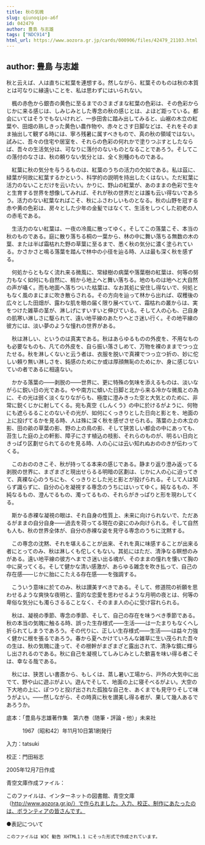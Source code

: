 ```yaml
---
title: 秋の気魄
slug: qiunoqipo-a6f
id: 042479
author: 豊島 与志雄
tags: ["NDC914"]
html_url: https://www.aozora.gr.jp/cards/000906/files/42479_21103.html
---
```


## author: 豊島 与志雄

秋と云えば、人は直ちに紅葉を連想する。然しながら、紅葉そのものは秋の本質とは可なりに縁遠いことを、私は思わずにはいられない。

　楓の赤色から銀杏の黄色に至るまでのさまざまな紅葉の色彩は、その色彩からじかに来る感じは、しみじみとした専念の秋の感じとは、よほど距っている。都会にいてはそうでもないけれど、一歩田舎に踏み出してみると、山裾の木立の紅葉や、田畑の熟しきった黄色い農作物や、赤々とさす日脚などは、それをそのまま抽出して観ずる時には、寧ろ残暑に属すべきもので、真の秋の領域ではない。試みに、吾々の住宅や居室を、それらの色彩の何れかで塗りつぶすとしたならば、吾々の生活気分は、可なりに落付のないものとなることであろう。そしてこの落付のなさは、秋の頼りない気分とは、全く別種のものである。

　紅葉に秋の気分を与うるものは、紅葉のうちの活力の欠如である。私は茲に、緑葉が何故に紅葉するかという、科学的の説明を持出したくはない。ただ紅葉に活力のないことだけを云いたい。かりに、野山の紅葉が、あのままの色彩で生々と生育する世界を想像してみれば、それが秋の世界だとは誰も云い得ないであろう。活力のない紅葉なればこそ、秋にふさわしいものとなる。秋の山野を冠する赤や黄の色彩は、房々とした少年の金髪ではなくて、生活をしつくした初老の人の赤毛である。

　生活力のない紅葉は、一夜の冷風に散ってゆく。そしてこの落葉こそ、本当の秋のものである。庭に散り落ちる桐の一葉から、林の中に舞い落ちる無数の木の葉、または半ば霜枯れた野の草葉に至るまで、悉く秋の気分に濃く塗られている。かさかさと鳴る落葉を踏んで林中の小径を辿る時、人は最も深く秋を感ずる。

　何処からともなく流れ来る微風に、常緑樹の病葉や落葉樹の紅葉は、何等の努力もなく如何にも自然に、梢から地上へと舞い落ちる。地のものは地へと大自然の声が囁く。而も地面へ落ちついた枯葉は、なお其処に安住し得ないで、何処ともなく風のまにまに吹き散らされる。その方向を辿って林から出れば、収穫後の広々とした田畑が、露わな肌を眼の届く限り展べていて、霜枯れの叢からは、実をつけた雑草の茎が、淋しげにすいすいと伸びている。そして人の心も、己自身の肌寒い淋しさに駆られて、遠い地平線のあたりへとさ迷い行く。その地平線の彼方には、淡い夢のような憧れの世界がある。

　秋は淋しい、というのは真実である。秋はあらゆるものの外皮を、不用なものも必要なものも、凡ての外皮を、自ら振い落さしめて、万物を裸のままでつっ立たせる。秋を淋しくないと云う者は、衣服を脱いで真裸でつっ立つ折の、妙に佗しい頼り無い淋しさを、鈍感のためにか或は厚顔無恥のためにか、身に感じないていの者であるに相違ない。

　かかる落葉の――剥脱の――世界に、更に特殊の気味を添えるものは、淡いながらに鋭い日の光である。やや南方に傾いた日脚と北から来る冷かな微風との為に、その光は弱く淡くなりながらも、極度に澄みきった空と大気とのために、非常に鋭くじかに射してくる。宛も真空《しんくう》の中に於けるがように、何物にも遮らるることのないその光が、如何にくっきりとした日向と影とを、地面の上に投げてるかを見る時、人は殊に深く秋を感ぜさせられる。落葉の上の木立の影、田の畝の草葉の影、野の上の鳥の影、そして狭苦しい都会の中にあっても、苔生した庭の上の軒影、障子にさす植込の枝影、それらのものが、明るい日向ときっぱり区劃せられてるのを見る時、人の心には云い知れぬおののきが伝わってくる。

　このおののきこそ、秋が持ってる本来の感じである。静まり返り澄み返ってる剥脱の世界に、まざまざと現出せらるる明暗の区劃は、じかに人の心に迫ってきて、真裸な心のうちにも、くっきりとした光と影とが投げられる。そして人は知らず識らずに、自分の心を凝視する専念のうちにはいってゆく。純なるもの、不純なるもの、澄んでるもの、濁ってるもの、それらがきっぱりと形を現わしてくる。

　斯かる赤裸な凝視の眼は、それ自身の性質上、未来に向けられないで、ただあるがままの自分自身――過去を荷ってる現在の姿にのみ向けられる。そして自然も人も、秋の世界全体が、自分の赤裸な姿を見守る専念のうちに沈黙する。

　この専念の沈黙、それを堪えることが出来、それを真に味感することが出来る者にとってのみ、秋は淋しくも佗しくもない。其処にはただ、清浄なる瞑想のみがある。遠い地平線の彼方へまでさ迷い出る魂が、そのままの憧れを懐いて胸の中に戻ってくる。そして健かな清い感激が、あらゆる雑念を吹き払って、自己の存在感――じかに胎にこたえる存在感――を強調する。

　こういう意味に於てのみ、秋は讃美すべきである。そして、修道院の祈願を思わせるような爽快な夜明と、霊的な恋愛を思わせるような月明の夜とは、何等の卑俗な気分にも濁らさるることなく、そのまま人の心に受け容れられる。

　秋は、凝視の季節、専念の季節、そして、自己の存在を味うべき季節である。秋の本当の気魄に触るる時、誤った生存様式――生活――は一たまりもなくへし折られてしまうであろう。その代りに、正しい生存様式――生活――は益々力強く健かに根を張るであろう。春から夏へかけていろんな雑草に生い茂られた吾々の生は、秋の気魄に逢って、その根幹がまざまざと露出されて、清浄な鏡に輝らし出されるのである。秋に自己を凝視してしみじみとした歓喜を味い得る者こそは、幸なる哉である。

　秋には、狭苦しい書斎から、もしくは、蒸し暑い工場から、戸外の大気中に出でて、野や山に遊ぶがよい。遊んでそして、地面の上に寝そべるがよい。大空の下大地の上に、ぽつりと投げ出された孤独な自己を、あくまでも見守りそして味うがよい。――然しながら、その時真に秋を讃美し得る者が、果して幾人あるであろうか。













底本：「豊島与志雄著作集　第六巻（随筆・評論・他）」未来社


　　　1967（昭和42）年11月10日第1刷発行

入力：tatsuki

校正：門田裕志

2005年12月7日作成

青空文庫作成ファイル：

このファイルは、インターネットの図書館、青空文庫（http://www.aozora.gr.jp/）で作られました。入力、校正、制作にあたったのは、ボランティアの皆さんです。











●表記について


	このファイルは W3C 勧告 XHTML1.1 にそった形式で作成されています。